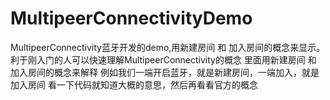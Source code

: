# MultipeerConnectivityDemo
MultipeerConnectivity蓝牙开发的demo,用新建房间 和 加入房间的概念来显示。利于刚入门的人可以快速理解MultipeerConnectivity的概念
里面用新建房间 和 加入房间的概念来解释
例如我们一端开启蓝牙，就是新建房间，一端加入，就是加入房间
看一下代码就知道大概的意思，然后再看看官方的概念
